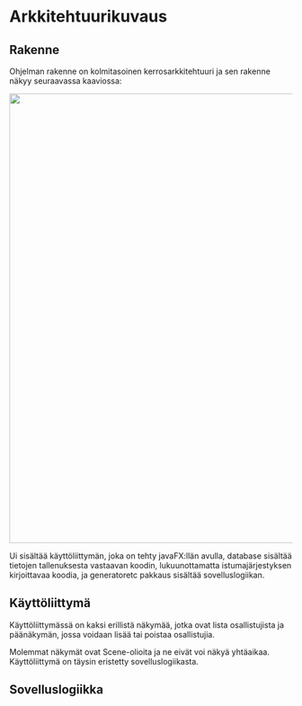 # Arkkitehtuurikuvaus

## Rakenne

Ohjelman rakenne on kolmitasoinen kerrosarkkitehtuuri ja sen rakenne näkyy seuraavassa kaaviossa:

<img src="https://github.com/iniskala/otm-harjoitustyo/blob/master/harjoitustyo/seatinggenerator/Dokumentaatio/Otm.png" width="800">

Ui sisältää käyttöliittymän, joka on tehty javaFX:llän avulla, database sisältää tietojen tallenuksesta vastaavan koodin, lukuunottamatta istumajärjestyksen kirjoittavaa koodia, ja generatoretc pakkaus sisältää sovelluslogiikan.

## Käyttöliittymä

Käyttöliittymässä on kaksi erillistä näkymää, jotka ovat lista osallistujista ja päänäkymän, jossa voidaan lisää tai poistaa osallistujia.

Molemmat näkymät ovat Scene-olioita ja ne eivät voi näkyä yhtäaikaa. Käyttöliittymä on täysin eristetty sovelluslogiikasta.

## Sovelluslogiikka

